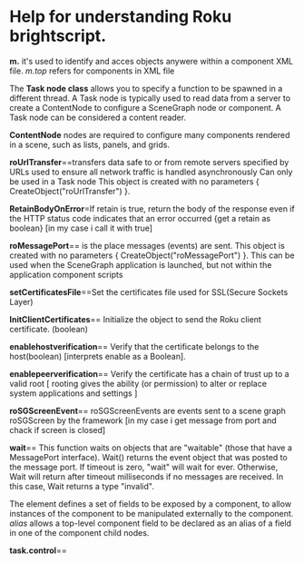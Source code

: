 # Help for understanding Roku brightscript.

__m.__ it's used to identify and acces objects anywere within a component XML file.
_m.top_ refers for components in XML file

The __Task node class__ allows you to specify a function to be spawned in a different thread.
A Task node is typically used to read data from a server to create a ContentNode to configure a SceneGraph node or component. A Task node can be considered a content reader.

__ContentNode__ nodes are required to configure many components rendered in a scene, such as lists, panels, and grids.

__roUrlTransfer__==transfers data safe to or from remote servers specified by URLs
used to ensure all network traffic is handled asynchronously
Can only be used in a Task node
This object is created with no parameters { CreateObject("roUrlTransfer") }.

__RetainBodyOnError__=If retain is true, return the body of the response even if the HTTP status code indicates that an error occurred {get a retain as boolean} [in my case i call it with true]

__roMessagePort__== is the place messages (events) are sent.
This object is created with no parameters { CreateObject("roMessagePort") }.
This can be used when the SceneGraph application is launched, but not within the application component scripts

__setCertificatesFile__==Set the certificates file used for SSL(Secure Sockets Layer)

__InitClientCertificates__== Initialize the object to send the Roku client certificate. (boolean)

__enablehostverification__== Verify that the certificate belongs to the host(boolean) [interprets enable as a Boolean].

__enablepeerverification__== Verify the certificate has a chain of trust up to a valid root [ rooting gives the ability (or permission) to alter or replace system applications and settings ]

__roSGScreenEvent__== roSGScreenEvents are events sent to a scene graph roSGScreen by the framework [in my case i get message from port and chack if screen is closed]

__wait__== This function waits on objects that are "waitable" (those that have a MessagePort interface).
Wait() returns the event object that was posted to the message port.
If timeout is zero, "wait" will wait for ever.
Otherwise, Wait will return after timeout milliseconds if no messages are received.
In this case, Wait returns a type "invalid".

The __<interface>__ element defines a set of fields to be exposed by a component, to allow instances of the component to be manipulated externally to the component.
_alias_ allows a top-level component field to be declared as an alias of a field in one of the component child nodes.

__task.control__==
